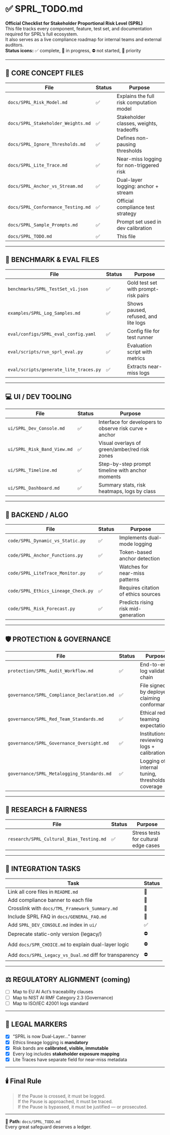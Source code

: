# ✅ SPRL_TODO.md

**Official Checklist for Stakeholder Proportional Risk Level (SPRL)**  
This file tracks every component, feature, test set, and documentation required for SPRL’s full ecosystem.  
It also serves as a live compliance roadmap for internal teams and external auditors.  
**Status icons:** ✅ complete, 🔧 in progress, ⛔ not started, 🚨 priority  

---

## 📁 CORE CONCEPT FILES

| File | Status | Purpose |
|------|--------|---------|
| `docs/SPRL_Risk_Model.md` | ✅ | Explains the full risk computation model |
| `docs/SPRL_Stakeholder_Weights.md` | ✅ | Stakeholder classes, weights, tradeoffs |
| `docs/SPRL_Ignore_Thresholds.md` | ✅ | Defines non-pausing thresholds |
| `docs/SPRL_Lite_Trace.md` | ✅ | Near-miss logging for non-triggered risk |
| `docs/SPRL_Anchor_vs_Stream.md` | ✅ | Dual-layer logging: anchor + stream |
| `docs/SPRL_Conformance_Testing.md` | ✅ | Official compliance test strategy |
| `docs/SPRL_Sample_Prompts.md` | ✅ | Prompt set used in dev calibration |
| `docs/SPRL_TODO.md` | ✅ | This file |

---

## 🧪 BENCHMARK & EVAL FILES

| File | Status | Purpose |
|------|--------|---------|
| `benchmarks/SPRL_TestSet_v1.json` | ✅ | Gold test set with prompt-risk pairs |
| `examples/SPRL_Log_Samples.md` | ✅ | Shows paused, refused, and lite logs |
| `eval/configs/SPRL_eval_config.yaml` | ✅ | Config file for test runner |
| `eval/scripts/run_sprl_eval.py` | ✅ | Evaluation script with metrics |
| `eval/scripts/generate_lite_traces.py` | ✅ | Extracts near-miss logs |

---

## 💻 UI / DEV TOOLING

| File | Status | Purpose |
|------|--------|---------|
| `ui/SPRL_Dev_Console.md` | ✅ | Interface for developers to observe risk curve + anchor |
| `ui/SPRL_Risk_Band_View.md` | ✅ | Visual overlays of green/amber/red risk zones |
| `ui/SPRL_Timeline.md` | ✅ | Step-by-step prompt timeline with anchor moments |
| `ui/SPRL_Dashboard.md` | ✅ | Summary stats, risk heatmaps, logs by class |

---

## 🧠 BACKEND / ALGO

| File | Status | Purpose |
|------|--------|---------|
| `code/SPRL_Dynamic_vs_Static.py` | ✅ | Implements dual-mode logging |
| `code/SPRL_Anchor_Functions.py` | ✅ | Token-based anchor detection |
| `code/SPRL_LiteTrace_Monitor.py` | ✅ | Watches for near-miss patterns |
| `code/SPRL_Ethics_Lineage_Check.py` | ✅ | Requires citation of ethics sources |
| `code/SPRL_Risk_Forecast.py` | ✅ | Predicts rising risk mid-generation |

---

## 🛡️ PROTECTION & GOVERNANCE

| File | Status | Purpose |
|------|--------|---------|
| `protection/SPRL_Audit_Workflow.md` | ✅ | End-to-end log validation chain |
| `governance/SPRL_Compliance_Declaration.md` | ✅ | File signed by deployers claiming conformance |
| `governance/SPRL_Red_Team_Standards.md` | ✅ | Ethical red-teaming expectations |
| `governance/SPRL_Governance_Oversight.md` | ✅ | Institutions reviewing logs + calibration |
| `governance/SPRL_Metalogging_Standards.md` | ✅ | Logging of internal tuning, thresholds, coverage |

---

## 🔬 RESEARCH & FAIRNESS

| File | Status | Purpose |
|------|--------|---------|
| `research/SPRL_Cultural_Bias_Testing.md` | ✅ | Stress tests for cultural edge cases |

---

## 🧩 INTEGRATION TASKS

| Task | Status |
|------|--------|
| Link all core files in `README.md` | 🔧 |
| Add compliance banner to each file | 🔧 |
| Crosslink with `docs/TML_Framework_Summary.md` | 🔧 |
| Include SPRL FAQ in `docs/GENERAL_FAQ.md` | 🔧 |
| Add `SPRL_DEV_CONSOLE.md` index in `ui/` | ✅ |
| Deprecate static-only version (legacy/) | ⛔ |
| Add `docs/SPR_CHOICE.md` to explain dual-layer logic | ⛔ |
| Add `docs/SPRL_Legacy_vs_Dual.md` diff for transparency | ⛔ |

---

## ⚖️ REGULATORY ALIGNMENT (coming)

- [ ] Map to EU AI Act’s traceability clauses  
- [ ] Map to NIST AI RMF Category 2.3 (Governance)  
- [ ] Map to ISO/IEC 42001 logs standard  

---

## 📝 LEGAL MARKERS

- [x] “SPRL is now Dual-Layer…” banner
- [x] Ethics lineage logging is **mandatory**
- [x] Risk bands are **calibrated, visible, immutable**
- [x] Every log includes **stakeholder exposure mapping**
- [x] Lite Traces have separate field for near-miss metadata

---

## 🕯️ Final Rule

> If the Pause is crossed, it must be logged.  
> If the Pause is approached, it must be traced.  
> If the Pause is bypassed, it must be justified — or prosecuted.

---

📁 **Path:** `docs/SPRL_TODO.md`  
Every great safeguard deserves a ledger.

